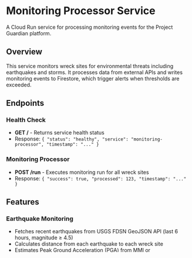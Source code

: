 # Monitoring Processor Service

A Cloud Run service for processing monitoring events for the Project Guardian platform.

## Overview

This service monitors wreck sites for environmental threats including earthquakes and storms. It processes data from external APIs and writes monitoring events to Firestore, which trigger alerts when thresholds are exceeded.

## Endpoints

### Health Check
- **GET /** - Returns service health status
- Response: `{ "status": "healthy", "service": "monitoring-processor", "timestamp": "..." }`

### Monitoring Processor
- **POST /run** - Executes monitoring run for all wreck sites
- Response: `{ "success": true, "processed": 123, "timestamp": "..." }`

## Features

### Earthquake Monitoring
- Fetches recent earthquakes from USGS FDSN GeoJSON API (last 6 hours, magnitude ≥ 4.5)
- Calculates distance from each earthquake to each wreck site
- Estimates Peak Ground Acceleration (PGA) from MMI or magnitude/distance
- Creates alerts when PGA exceeds 0.10g threshold
- Writes events to Firestore at `{collection}/{wreckId}/monitoring/earthquakes/events`

### Storm Monitoring
- Framework for storm monitoring (NHC integration placeholder)
- Designed to process hurricane/tropical storm data
- Distance-based threat assessment for wreck sites

### Coordinate Resolution
Resolves wreck coordinates from multiple possible fields:
1. `phase1.screening.coordinates`
2. `coordinates`
3. `location.coordinates`
4. `historical.location.coordinates`
5. `geo.position.geometry.coordinates` (GeoJSON format)

## Environment Variables

- `GOOGLE_CLOUD_PROJECT` - Google Cloud Project ID
- `PORT` - Service port (default: 8080)

## Docker Build

```bash
npm run build
docker build -t monitoring-processor .
```

## Local Development

```bash
npm install
npm run build
npm start
```

## Cloud Run Deployment

```bash
gcloud run deploy monitoring-processor \
  --source . \
  --platform managed \
  --region us-central1 \
  --allow-unauthenticated \
  --memory 512Mi \
  --timeout 300
```

## Monitoring Event Structure

Events written to Firestore follow this structure:

```json
{
  "source": "usgs",
  "eventId": "earthquake_id",
  "timeMs": 1234567890,
  "magnitude": 5.2,
  "lat": 35.123,
  "lng": -120.456,
  "depthKm": 10.5,
  "distanceKm": 45.2,
  "pgaG": 0.125,
  "threshold": 0.10,
  "exceeded": true,
  "message": "Earthquake M5.2 exceeded PGA threshold",
  "createdAtMs": 1234567890
}
```

When `exceeded: true`, the Firebase Function `onMonitoringEventWrite` will automatically create alerts on the wreck document.